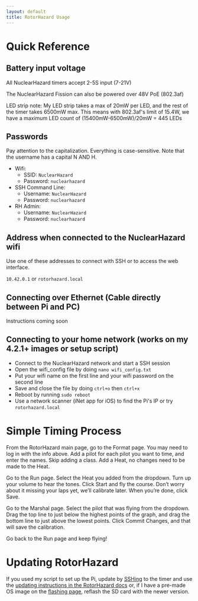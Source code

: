 ```yaml
---
layout: default
title: RotorHazard Usage
---
```


# Quick Reference

## Battery input voltage

All NuclearHazard timers accept 2-5S input (7-21V)

The NuclearHazard Fission can also be powered over 48V PoE (802.3af)

LED strip note: My LED strip takes a max of 20mW per LED, and the rest of the timer takes 6500mW max. This means with 802.3af's limit of 15.4W, we have a maximum LED count of (15400mW-6500mW)/20mW = 445 LEDs

## Passwords

Pay attention to the capitalization. Everything is case-sensitive. Note that the username has a capital N AND H.

- Wifi:
    - SSID: `NuclearHazard`
    - Password: `nuclearhazard`
- SSH Command Line:
    - Username: `NuclearHazard`
    - Password: `nuclearhazard`
- RH Admin:
    - Username: `NuclearHazard`
    - Password: `nuclearhazard`

## Address when connected to the NuclearHazard wifi

Use one of these addresses to connect with SSH or to access the web interface.

`10.42.0.1` or `rotorhazard.local`

## Connecting over Ethernet (Cable directly between Pi and PC)

Instructions coming soon

## Connecting to your home network (works on my 4.2.1+ images or setup script)

- Connect to the NuclearHazard network and start a SSH session
- Open the wifi_config file by doing `nano wifi_config.txt`
- Put your wifi name on the first line and your wifi password on the second line
- Save and close the file by doing `ctrl+o` then `ctrl+x`
- Reboot by running `sudo reboot`
- Use a network scanner (iNet app for iOS) to find the Pi's IP or try `rotorhazard.local`

# Simple Timing Process

From the RotorHazard main page, go to the Format page. You may need to log in with the info above. Add a pilot for each pilot you want to time, and enter the names. Skip adding a class. Add a Heat, no changes need to be made to the Heat.

Go to the Run page. Select the Heat you added from the dropdown. Turn up your volume to hear the tones. Click Start and fly the course. Don’t worry about it missing your laps yet, we’ll calibrate later. When you’re done, click Save.

Go to the Marshal page. Select the pilot that was flying from the dropdown. Drag the top line to just below the highest points of the graph, and drag the bottom line to just above the lowest points. Click Commit Changes, and that will save the calibration.

Go back to the Run page and keep flying!

# Updating RotorHazard

If you used my script to set up the Pi, update by [SSHing](ssh) to the timer and use the <a href="https://github.com/RotorHazard/RotorHazard/blob/main/doc/Software%20Setup.md#updating-an-existing-installation" target="_blank">updating instructions in the RotorHazard docs</a> or, if I have a pre-made OS image on the [flashing page](../troubleshooting/flash.md), reflash the SD card with the newer version.
